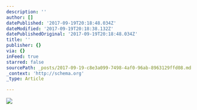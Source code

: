```yaml
---
description: ''
author: []
datePublished: '2017-09-19T20:18:48.034Z'
dateModified: '2017-09-19T20:18:38.132Z'
datePublishedOriginal: '2017-09-19T20:18:48.034Z'
title: ''
publisher: {}
via: {}
inFeed: true
starred: false
sourcePath: _posts/2017-09-19-c8e3a099-7498-4af0-96ab-8963129ffd08.md
_context: 'http://schema.org'
_type: Article

---
```

![](https://the-grid-user-content.s3-us-west-2.amazonaws.com/7982a14d-e139-4012-9734-8a57dc445acd.jpg)